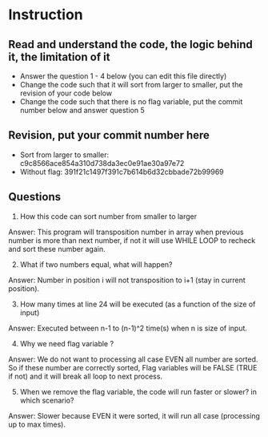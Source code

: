 ﻿# Instruction

## Read and understand the code, the logic behind it, the limitation of it
* Answer the question 1 - 4 below (you can edit this file directly)
* Change the code such that it will sort from larger to smaller, put the revision of your code below
* Change the code such that there is no flag variable, put the commit number below and answer question 5 


## Revision, put your commit number here
* Sort from larger to smaller: c9c8566ace854a310d738da3ec0e91ae30a97e72
* Without flag: 391f21c1497f391c7b614b6d32cbbade72b99969

## Questions
1. How this code can sort number from smaller to larger
 
Answer: This program will transposition number in array when previous number is more than next number, if not it will use WHILE LOOP to recheck and sort these number again.

2. What if two numbers equal, what will happen? 

Answer: Number in position i will not transposition to i+1 (stay in current position).

3. How many times at line 24 will be executed (as a function of the size of input) 

Answer: Executed between n-1 to (n-1)^2 time(s) when n is size of input.

4. Why we need flag variable ? 

Answer: We do not want to processing all case EVEN all number are sorted. So if these number are correctly sorted, Flag variables will be FALSE (TRUE if not) and it will break all loop to next process.

5. When we remove the flag variable, the code will run faster or slower? in which scenario? 

Answer: Slower because EVEN it were sorted, it will run all case (processing up to max times).
